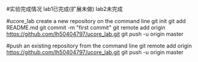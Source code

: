 #实验完成情况
    lab1已完成(扩展未做)
    lab2未完成

#ucore_lab
    create a new repository on the command line
    git init git add README.md git commit -m "first commit" git remote add origin https://github.com/lh50404797/ucore_lab.git 
    git push -u origin master

#push an existing repository from the command line
    git remote add origin https://github.com/lh50404797/ucore_lab.git git push -u origin master